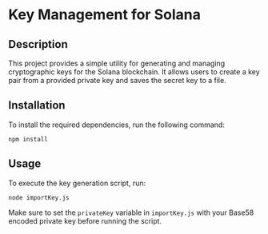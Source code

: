 # Key Management for Solana

## Description
This project provides a simple utility for generating and managing cryptographic keys for the Solana blockchain. It allows users to create a key pair from a provided private key and saves the secret key to a file.

## Installation
To install the required dependencies, run the following command:

```
npm install
```

## Usage
To execute the key generation script, run:

```
node importKey.js
```

Make sure to set the `privateKey` variable in `importKey.js` with your Base58 encoded private key before running the script.


